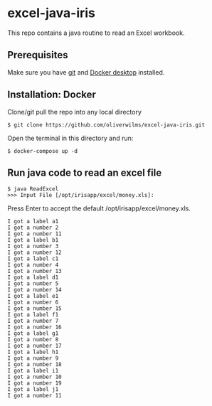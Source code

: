 # excel-java-iris

This repo contains a java routine to read an Excel workbook.

## Prerequisites
Make sure you have [git](https://git-scm.com/book/en/v2/Getting-Started-Installing-Git) and [Docker desktop](https://www.docker.com/products/docker-desktop) installed.

## Installation: Docker
Clone/git pull the repo into any local directory

```
$ git clone https://github.com/oliverwilms/excel-java-iris.git
```

Open the terminal in this directory and run:

```
$ docker-compose up -d
```

## Run java code to read an excel file

```
$ java ReadExcel
>>> Input File [/opt/irisapp/excel/money.xls]:
```

Press Enter to accept the default /opt/irisapp/excel/money.xls.

```
I got a label a1
I got a number 2
I got a number 11
I got a label b1
I got a number 3
I got a number 12
I got a label c1
I got a number 4
I got a number 13
I got a label d1
I got a number 5
I got a number 14
I got a label e1
I got a number 6
I got a number 15
I got a label f1
I got a number 7
I got a number 16
I got a label g1
I got a number 8
I got a number 17
I got a label h1
I got a number 9
I got a number 18
I got a label i1
I got a number 10
I got a number 19
I got a label j1
I got a number 11
```
